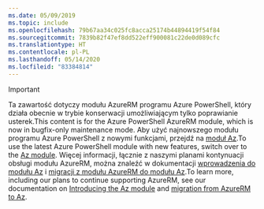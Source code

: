 ```yaml
---
ms.date: 05/09/2019
ms.topic: include
ms.openlocfilehash: 79b67aa34c025fc8acca25174b44894419f54f84
ms.sourcegitcommit: 7839b82f47ef8dd522eff900081c22de0d089cfc
ms.translationtype: HT
ms.contentlocale: pl-PL
ms.lasthandoff: 05/14/2020
ms.locfileid: "83384814"
---
```

> [!IMPORTANT]
>
> <span data-ttu-id="d99b0-101">Ta zawartość dotyczy modułu AzureRM programu Azure PowerShell, który działa obecnie w trybie konserwacji umożliwiającym tylko poprawianie usterek.</span><span class="sxs-lookup"><span data-stu-id="d99b0-101">This content is for the Azure PowerShell AzureRM module, which is now in bugfix-only maintenance mode.</span></span>
> <span data-ttu-id="d99b0-102">Aby użyć najnowszego modułu programu Azure PowerShell z nowymi funkcjami, przejdź na [moduł Az](/powershell/azure).</span><span class="sxs-lookup"><span data-stu-id="d99b0-102">To use the latest Azure PowerShell module with new features, switch over to the [Az module](/powershell/azure).</span></span> <span data-ttu-id="d99b0-103">Więcej informacji, łącznie z naszymi planami kontynuacji obsługi modułu AzureRM, można znaleźć w dokumentacji [wprowadzenia do modułu Az](/powershell/azure/new-azureps-module-az) i [migracji z modułu AzureRM do modułu Az](/powershell/azure/migrate-from-azurerm-to-az).</span><span class="sxs-lookup"><span data-stu-id="d99b0-103">To learn more, including our plans to continue supporting AzureRM, see our documentation on [Introducing the Az module](/powershell/azure/new-azureps-module-az) and [migration from AzureRM to Az](/powershell/azure/migrate-from-azurerm-to-az).</span></span>

